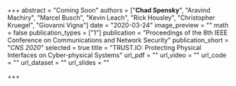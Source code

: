 +++
abstract = "Coming Soon"
authors = ["**Chad Spensky**", "Aravind Machiry", "Marcel Busch", "Kevin Leach", "Rick Housley", "Christopher Kruegel", "Giovanni Vigna"]
date = "2020-03-24"
image_preview = ""
math = false
publication_types = ["1"]
publication = "Proceedings of the 8th IEEE Conference on Communications and Network Security"
publication_short = "*CNS 2020*"
selected = true
title = "TRUST.IO: Protecting Physical Interfaces on Cyber-physical Systems"
url_pdf = ""
url_video = ""
url_code = ""
url_dataset = ""
url_slides = ""

+++
